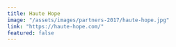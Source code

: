 ```yaml
---
title: Haute Hope
image: "/assets/images/partners-2017/haute-hope.jpg"
link: "https://haute-hope.com/"
featured: false
---
```


